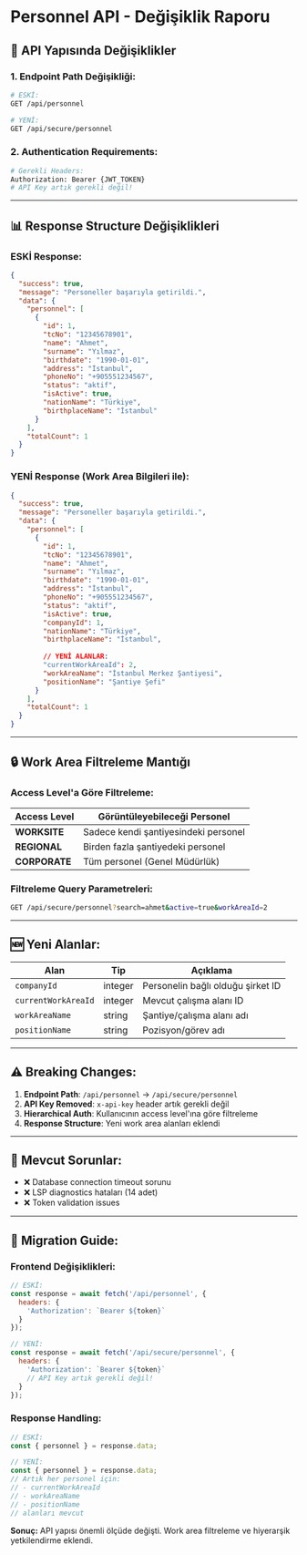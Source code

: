 # Personnel API - Değişiklik Raporu

## 🔄 **API Yapısında Değişiklikler**

### **1. Endpoint Path Değişikliği:**
```bash
# ESKİ:
GET /api/personnel

# YENİ:
GET /api/secure/personnel
```

### **2. Authentication Requirements:**
```bash
# Gerekli Headers:
Authorization: Bearer {JWT_TOKEN}
# API Key artık gerekli değil!
```

---

## 📊 **Response Structure Değişiklikleri**

### **ESKİ Response:**
```json
{
  "success": true,
  "message": "Personeller başarıyla getirildi.",
  "data": {
    "personnel": [
      {
        "id": 1,
        "tcNo": "12345678901",
        "name": "Ahmet",
        "surname": "Yılmaz",
        "birthdate": "1990-01-01",
        "address": "İstanbul",
        "phoneNo": "+905551234567",
        "status": "aktif",
        "isActive": true,
        "nationName": "Türkiye",
        "birthplaceName": "İstanbul"
      }
    ],
    "totalCount": 1
  }
}
```

### **YENİ Response (Work Area Bilgileri ile):**
```json
{
  "success": true,
  "message": "Personeller başarıyla getirildi.",
  "data": {
    "personnel": [
      {
        "id": 1,
        "tcNo": "12345678901",
        "name": "Ahmet",
        "surname": "Yılmaz",
        "birthdate": "1990-01-01",
        "address": "İstanbul",
        "phoneNo": "+905551234567",
        "status": "aktif",
        "isActive": true,
        "companyId": 1,
        "nationName": "Türkiye",
        "birthplaceName": "İstanbul",
        
        // YENİ ALANLAR:
        "currentWorkAreaId": 2,
        "workAreaName": "İstanbul Merkez Şantiyesi",
        "positionName": "Şantiye Şefi"
      }
    ],
    "totalCount": 1
  }
}
```

---

## 🔒 **Work Area Filtreleme Mantığı**

### **Access Level'a Göre Filtreleme:**

| **Access Level** | **Görüntüleyebileceği Personel** |
|------------------|----------------------------------|
| **WORKSITE** | Sadece kendi şantiyesindeki personel |
| **REGIONAL** | Birden fazla şantiyedeki personel |
| **CORPORATE** | Tüm personel (Genel Müdürlük) |

### **Filtreleme Query Parametreleri:**
```bash
GET /api/secure/personnel?search=ahmet&active=true&workAreaId=2
```

---

## 🆕 **Yeni Alanlar:**

| **Alan** | **Tip** | **Açıklama** |
|----------|---------|--------------|
| `companyId` | integer | Personelin bağlı olduğu şirket ID |
| `currentWorkAreaId` | integer | Mevcut çalışma alanı ID |
| `workAreaName` | string | Şantiye/çalışma alanı adı |
| `positionName` | string | Pozisyon/görev adı |

---

## ⚠️ **Breaking Changes:**

1. **Endpoint Path**: `/api/personnel` → `/api/secure/personnel`
2. **API Key Removed**: `x-api-key` header artık gerekli değil
3. **Hierarchical Auth**: Kullanıcının access level'ına göre filtreleme
4. **Response Structure**: Yeni work area alanları eklendi

---

## 🔧 **Mevcut Sorunlar:**

- ❌ Database connection timeout sorunu
- ❌ LSP diagnostics hataları (14 adet)
- ❌ Token validation issues

---

## 📝 **Migration Guide:**

### **Frontend Değişiklikleri:**
```javascript
// ESKİ:
const response = await fetch('/api/personnel', {
  headers: {
    'Authorization': `Bearer ${token}`
  }
});

// YENİ:
const response = await fetch('/api/secure/personnel', {
  headers: {
    'Authorization': `Bearer ${token}`
    // API Key artık gerekli değil!
  }
});
```

### **Response Handling:**
```javascript
// ESKİ:
const { personnel } = response.data;

// YENİ:
const { personnel } = response.data;
// Artık her personel için:
// - currentWorkAreaId
// - workAreaName  
// - positionName
// alanları mevcut
```

**Sonuç:** API yapısı önemli ölçüde değişti. Work area filtreleme ve hiyerarşik yetkilendirme eklendi.
